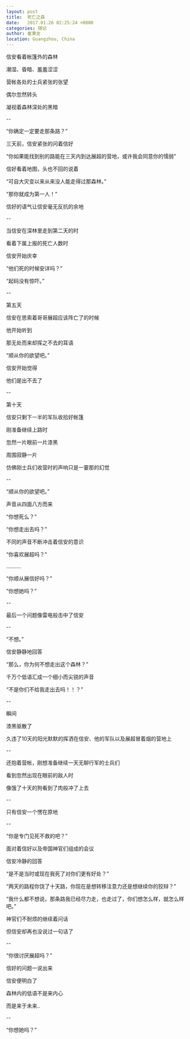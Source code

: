 ```yaml
---
layout: post
title:  死亡之森
date:   2017.01.26 02:25:24 +0800
categories: 随记
author: 崔秉龙
location: Guangzhou, China
---
```




信安看着帐篷外的森林

潮湿、昏暗、羞羞涩涩

营帐各处的士兵紧张的张望

偶尔忽然转头

凝视着森林深处的黑暗

--

“你确定一定要走那条路？”

三天前，信安紧张的问着信好

“你如果能找到别的路能在三天内到达展超的营地，或许我会同意你的懦弱”

信好看着地图，头也不回的说着

“可自大灾变以来从来没人能走得过那森林。”

“那你就成为第一人！”

信好的语气让信安毫无反抗的余地

--

当信安在深林里走到第二天的时

看着下属上报的死亡人数时

信安开始庆幸

“他们死的时候安详吗？”

“起码没有惊吓。”

--

第五天

信安在思索着哥哥展超应该阵亡了的时候

他开始听到

那无处而来却挥之不去的耳语

“顺从你的欲望吧。”

信安开始觉得

他们是出不去了

--

第十天

信安只剩下一半的军队收拾好帐篷

刚准备继续上路时

忽然一片眼前一片漆黑

周围寂静一片

仿佛刚士兵们收营时的声响只是一霎那的幻觉

--

“顺从你的欲望吧。”

声音从四面八方而来

“你想死么？”

“你想走出去吗？”

不同的声音不断冲击着信安的意识

“你喜欢展超吗？”

..........

“你顺从展信好吗？”

“你想她吗？”

--

最后一个问题像雷电般击中了信安

--

“不想。”

信安静静地回答

“那么，你为何不想走出这个森林？”

千万个低语汇成一个细小而尖锐的声音

“不是你们不给我走出去吗！！？”

--

瞬间

漆黑驱散了

久违了10天的阳光默默的挥洒在信安、他的军队以及展超冒着烟的营地上

--

还抱着营帐，刚想准备继续一天无聊行军的士兵们

看到忽然出现在眼前的敌人时

像饿了十天的狗看到了肉般冲了上去

--

只有信安一个愣在原地

--



“你是专门见死不救的吧？”

面对着信好以及帝国神官们组成的会议

信安冷静的回答

“是不是当时或现在我死了对你们更有好处？”

“两天的路程你饶了十天路，你现在是想转移注意力还是想继续你的狡辩？”

“我什么都不想说，那条路我已经尽力走，也走过了，你们想怎么样，就怎么样吧。”

神官们不耐烦的继续着问话

但信安却再也没说过一句话了

--

“你很讨厌展超吗？”

信好的问题一说出来

信安便明白了

森林内的低语不是来内心

而是来于未来..

--

“你想她吗？”
